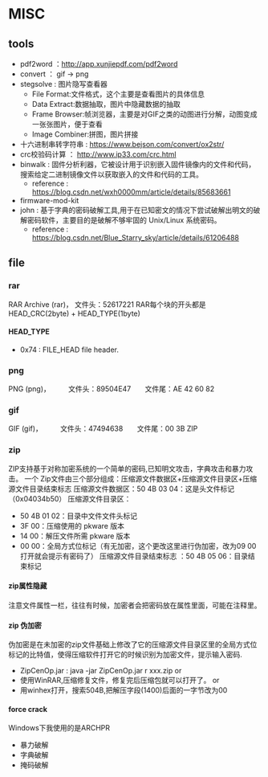 # MISC
## tools
- pdf2word ：http://app.xunjiepdf.com/pdf2word
- convert ： gif -> png
- stegsolve : 图片隐写查看器
  - File Format:文件格式，这个主要是查看图片的具体信息
  - Data Extract:数据抽取，图片中隐藏数据的抽取
  - Frame Browser:帧浏览器，主要是对GIF之类的动图进行分解，动图变成一张张图片，便于查看
  - Image Combiner:拼图，图片拼接
- 十六进制串转字符串 : https://www.bejson.com/convert/ox2str/
- crc校验码计算 ： http://www.ip33.com/crc.html
- binwalk : 固件分析利器，它被设计用于识别嵌入固件镜像内的文件和代码，搜索给定二进制镜像文件以获取嵌入的文件和代码的工具。
  - reference : https://blog.csdn.net/wxh0000mm/article/details/85683661
- firmware-mod-kit
- john : 基于字典的密码破解工具,用于在已知密文的情况下尝试破解出明文的破解密码软件，主要目的是破解不够牢固的 Unix/Linux 系统密码。
	- reference : https://blog.csdn.net/Blue_Starry_sky/article/details/61206488

## file
### rar
  RAR Archive (rar)， 文件头：52617221
  RAR每个块的开头都是 HEAD_CRC(2byte) + HEAD_TYPE(1byte)
#### HEAD_TYPE
- 0x74 : FILE_HEAD file header.
### png
  PNG (png)， 　　 文件头：89504E47　　文件尾：AE 42 60 82
### gif
  GIF (gif)， 　　 文件头：47494638　　文件尾：00 3B ZIP 
### zip
  ZIP支持基于对称加密系统的一个简单的密码,已知明文攻击，字典攻击和暴力攻击。
  一个 Zip文件由三个部分组成：压缩源文件数据区+压缩源文件目录区+压缩源文件目录结束标志 
  压缩源文件数据区：50 4B 03 04：这是头文件标记（0x04034b50） 
  压缩源文件目录区：
  - 50 4B 01 02：目录中文件文件头标记
  - 3F 00：压缩使用的 pkware 版本 
  - 14 00：解压文件所需 pkware 版本
  - 00 00：全局方式位标记（有无加密，这个更改这里进行伪加密，改为09 00打开就会提示有密码了）
  压缩源文件目录结束标志 ：50 4B 05 06：目录结束标记
  
#### zip属性隐藏
  注意文件属性一栏，往往有时候，加密者会把密码放在属性里面，可能在注释里。
#### zip 伪加密
  伪加密是在未加密的zip文件基础上修改了它的压缩源文件目录区里的全局方式位标记的比特值，使得压缩软件打开它的时候识别为加密文件，提示输入密码.
- ZipCenOp.jar : java -jar ZipCenOp.jar r xxx.zip
or
- 使用WinRAR,压缩修复文件，修复完后压缩包就可以打开了。
or
- 用winhex打开，搜索504B,把解压字段(1400)后面的一字节改为00
#### force crack
  Windows下我使用的是ARCHPR
- 暴力破解
- 字典破解
- 掩码破解
